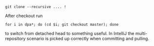     git clone --recursive .... !

After checkout run

    for i in dpa*; do (cd $i; git checkout master); done

to switch from detached head to something useful.  In IntelliJ the
multi-repository scenario is picked up correctly when committing
and pulling.  

